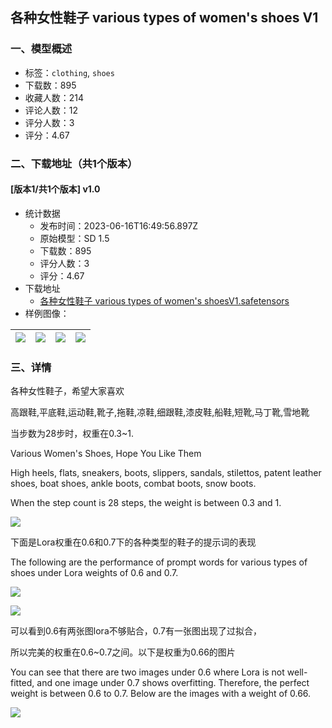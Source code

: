 ## 各种女性鞋子 various types of women's shoes V1
### 一、模型概述

- 标签：`clothing`, `shoes`
- 下载数：895
- 收藏人数：214
- 评论人数：12
- 评分人数：3
- 评分：4.67

### 二、下载地址（共1个版本）

#### [版本1/共1个版本] v1.0

- 统计数据
  - 发布时间：2023-06-16T16:49:56.897Z
  - 原始模型：SD 1.5
  - 下载数：895
  - 评分人数：3
  - 评分：4.67
- 下载地址
  - [各种女性鞋子 various types of women's shoesV1.safetensors](https://civitai.com/api/download/models/97370)
- 样例图像：

| <img src="https://image.civitai.com/xG1nkqKTMzGDvpLrqFT7WA/0b25b018-d0b6-479e-b45e-dabd59b61b98/width=450/1168897.jpeg" /> | <img src="https://image.civitai.com/xG1nkqKTMzGDvpLrqFT7WA/1cec584b-b186-48b0-8af3-e0637ed8f936/width=450/1168879.jpeg" /> | <img src="https://image.civitai.com/xG1nkqKTMzGDvpLrqFT7WA/591eb638-6b01-433e-8b88-c71444113ed6/width=450/1168876.jpeg" /> | <img src="https://image.civitai.com/xG1nkqKTMzGDvpLrqFT7WA/7225b562-42d6-4860-8d0a-251baae70a20/width=450/1168877.jpeg" /> |
| ---- | ---- | ---- | ---- |


### 三、详情
<p>各种女性鞋子，希望大家喜欢</p><p>高跟鞋,平底鞋,运动鞋,靴子,拖鞋,凉鞋,细跟鞋,漆皮鞋,船鞋,短靴,马丁靴,雪地靴</p><p>当步数为28步时，权重在0.3~1.</p><p>Various Women's Shoes, Hope You Like Them</p><p>High heels, flats, sneakers, boots, slippers, sandals, stilettos, patent leather shoes, boat shoes, ankle boots, combat boots, snow boots.</p><p>When the step count is 28 steps, the weight is between 0.3 and 1.</p><p><img src="https://image.civitai.com/xG1nkqKTMzGDvpLrqFT7WA/147c7b24-b58e-45a8-8ffd-6b7af5dd2b6d/width=525/147c7b24-b58e-45a8-8ffd-6b7af5dd2b6d.jpeg" /></p><p>下面是Lora权重在0.6和0.7下的各种类型的鞋子的提示词的表现</p><p>The following are the performance of prompt words for various types of shoes under Lora weights of 0.6 and 0.7.</p><p><img src="https://image.civitai.com/xG1nkqKTMzGDvpLrqFT7WA/b33f0eec-a5a2-4e97-9b26-73dd44b1c992/width=525/b33f0eec-a5a2-4e97-9b26-73dd44b1c992.jpeg" /></p><p><img src="https://image.civitai.com/xG1nkqKTMzGDvpLrqFT7WA/45145bd3-6dda-4410-b9ba-46f1ff8475ec/width=525/45145bd3-6dda-4410-b9ba-46f1ff8475ec.jpeg" /></p><p>可以看到0.6有两张图lora不够贴合，0.7有一张图出现了过拟合，</p><p>所以完美的权重在0.6~0.7之间。以下是权重为0.66的图片</p><p>You can see that there are two images under 0.6 where Lora is not well-fitted, and one image under 0.7 shows overfitting. Therefore, the perfect weight is between 0.6 to 0.7. Below are the images with a weight of 0.66.</p><p><img src="https://image.civitai.com/xG1nkqKTMzGDvpLrqFT7WA/2a2002e7-aa24-4290-aea0-e2c219ff8ce9/width=525/2a2002e7-aa24-4290-aea0-e2c219ff8ce9.jpeg" /></p><p></p><p></p>